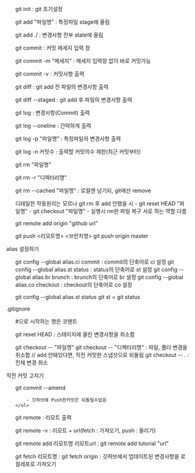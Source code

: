<ol>
    <ul>
        git init            : git 초기설정
    </ul>
</ol>

<ol>
    <ul>
    git add "파일명"    : 특정파일 stage에 올림
    </ul>
    <ul>
    git add ./          : 변경사항 전부 state에 올림
    </ul>
</ol>

<ol>
    <ul>
    git commit              : 커밋 메세지 입력 창
    </ul>
    <ul>
    git commit -m "메세지"  : 메세지 입력창 없이 바로 커밋가능
    </ul>
    <ul>
    git commit -v           : 커밋사항 출력
    </ul>
</ol>
<ol>
    <ul>
    git diff        : git add 전 파일의 변경사항 출력
    </ul>
    <ul>
    git diff --staged : git add 후 파일의 변경사항 출력
    </ul>
</ol>

<ol>
    <ul>
    git log     : 변경사항(Commit) 출력
    </ul>
    <ul>
    git log --oneline : 간략하게 출력
    </ul>
    <ul>
    git log -p "파일명" : 특정파일의 변경사항 출력
    </ul>
    <ul>
    git log -n 커밋수   : 출력할 커밋의수 제한(최근 커밋부터)
    </ul>
</ol>

<ol>
    <ul>
    git rm "파일명"
    </ul>
    <ul>
    git rm -r "디렉터리명"
    </ul>
    <ul>
    git rm --cached "파일명" : 로컬엔 남기되, git에선 remove
    </ul>
    <ul>
    디테일한 작동원리는 모르나
    git rm 후 add 안했을 시
    - git reset HEAD "파일명"
    - git checkout "파일명"
    - 실행시 rm한 파일 복구 
    서로 하는 역할 다름
    </ul>
    </ul>
</ol>

<ol>
    <ul>
    git remote add origin "github url"
    </ul>
    <ul>
    git push <리모트명> <브런치명>
    git push origin master
    </ul>
</ol>

<ol>
    <p>alias 설정하기</p>
    <ul>
    git config --global alias.ci commit
    : commit의 단축어로 ci 설정
    git config --global alias.st status
    : status의 단축어로 st 설정
    git config --global alias.br brunch
    : brunch의 단축어로 br 설정
    git config --global alias.co checkout
    : checkout의 단축어로 co 설정
    </ul>
    <ul>
    git config --global alias.st status
    git st = git status
    </ul>
</ol>

<ol>
    <p>.gitignore</p>
    <ul>
        #으로 시작하는 행은 코멘트
    </ul>
</ol>

<ol>
    <ul>
        git reset HEAD
        : 스테이지에 올린 변경사항을 취소함
    </ul>
    <ul>
        git checkout -- "파일명"
        git checkout -- "디렉터리명"
        : 파일, 폴더 변경을 취소함
        // add 안돼있다면, 직전 커밋한 스냅샷으로 되돌림
        git checkout -- .
        : 전체 변경 취소
    </ul>
</ol>

<ol>   
    <p>직전 커밋 고치기</p>
    <ul>
        git commit --amend

        - 깃허브에 Push한커밋은 되돌릴수없음
    </ul>
</ol>

<ol>
    <ul>
        git remote
        : 리모트 출력
    </ul>
    <ul>
        git remote -v
        : 리모트 + url(fetch : 가져오기, push : 올리기)
    </ul>
    <ul>
        git remote add 리모트명 리모트url
        : git remote add tutorial "url"
    </ul>
</ol>

<ol>
    <ul>
        git fetch 리모트명
        : git fetch origin
        : 깃허브에서 업데이트된 변경사항을 로컬레포로 가져오기
    </ul>
</ol>

